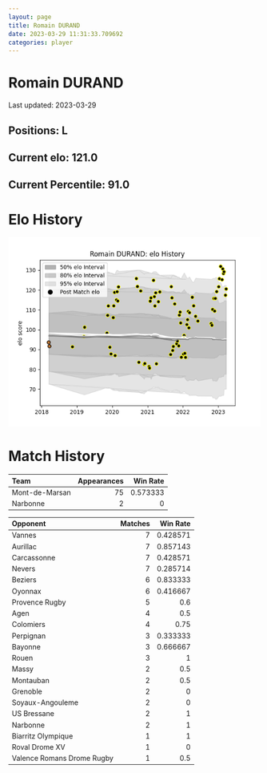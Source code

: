 ```yaml
---  
layout: page  
title: Romain DURAND  
date: 2023-03-29 11:31:33.709692  
categories: player  
---
```

# Romain DURAND


Last updated: 2023-03-29
## Positions: L

## Current elo: 121.0

## Current Percentile: 91.0

# Elo History


![elo history](history_RomainDURAND.png)
# Match History


| Team           |   Appearances |   Win Rate |
|:---------------|--------------:|-----------:|
| Mont-de-Marsan |            75 |   0.573333 |
| Narbonne       |             2 |   0        |

| Opponent                   |   Matches |   Win Rate |
|:---------------------------|----------:|-----------:|
| Vannes                     |         7 |   0.428571 |
| Aurillac                   |         7 |   0.857143 |
| Carcassonne                |         7 |   0.428571 |
| Nevers                     |         7 |   0.285714 |
| Beziers                    |         6 |   0.833333 |
| Oyonnax                    |         6 |   0.416667 |
| Provence Rugby             |         5 |   0.6      |
| Agen                       |         4 |   0.5      |
| Colomiers                  |         4 |   0.75     |
| Perpignan                  |         3 |   0.333333 |
| Bayonne                    |         3 |   0.666667 |
| Rouen                      |         3 |   1        |
| Massy                      |         2 |   0.5      |
| Montauban                  |         2 |   0.5      |
| Grenoble                   |         2 |   0        |
| Soyaux-Angouleme           |         2 |   0        |
| US Bressane                |         2 |   1        |
| Narbonne                   |         2 |   1        |
| Biarritz Olympique         |         1 |   1        |
| Roval Drome XV             |         1 |   0        |
| Valence Romans Drome Rugby |         1 |   0.5      |